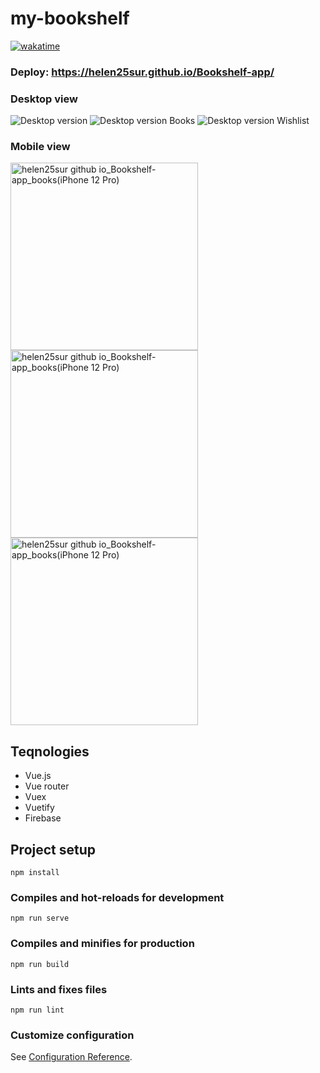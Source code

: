 # my-bookshelf
[![wakatime](https://wakatime.com/badge/github/helen25sur/Bookshelf-app.svg)](https://wakatime.com/badge/github/helen25sur/Bookshelf-app)

### Deploy: https://helen25sur.github.io/Bookshelf-app/

### Desktop view
![Desktop version](https://user-images.githubusercontent.com/65970892/224556144-af9be56e-e128-4ccf-85ee-fa459a5dfaea.png)
![Desktop version Books](https://user-images.githubusercontent.com/65970892/224556253-7d8ad2c6-55e4-4b38-94f2-4c2410cf01a2.png)
![Desktop version Wishlist](https://user-images.githubusercontent.com/65970892/224556295-6ec953ee-5c4c-4bca-9bbf-e028edd6e096.png)

### Mobile view
<img src="https://user-images.githubusercontent.com/65970892/224556600-1fcbab82-af7b-40ab-bdda-66a2dd705687.png" alt="helen25sur github io_Bookshelf-app_books(iPhone 12 Pro)" width="300"> <img src="https://user-images.githubusercontent.com/65970892/224556614-ac5b21a4-01c4-4384-b67c-8a0749a834ee.png" alt="helen25sur github io_Bookshelf-app_books(iPhone 12 Pro)" width="300"> <img src="https://user-images.githubusercontent.com/65970892/224556637-c87c3cea-b043-4dbf-b3f6-59afc38f0ee5.png" alt="helen25sur github io_Bookshelf-app_books(iPhone 12 Pro)" width="300">

## Teqnologies
  * Vue.js
  * Vue router
  * Vuex
  * Vuetify
  * Firebase

## Project setup
```
npm install
```

### Compiles and hot-reloads for development
```
npm run serve
```

### Compiles and minifies for production
```
npm run build
```

### Lints and fixes files
```
npm run lint
```

### Customize configuration
See [Configuration Reference](https://cli.vuejs.org/config/).
